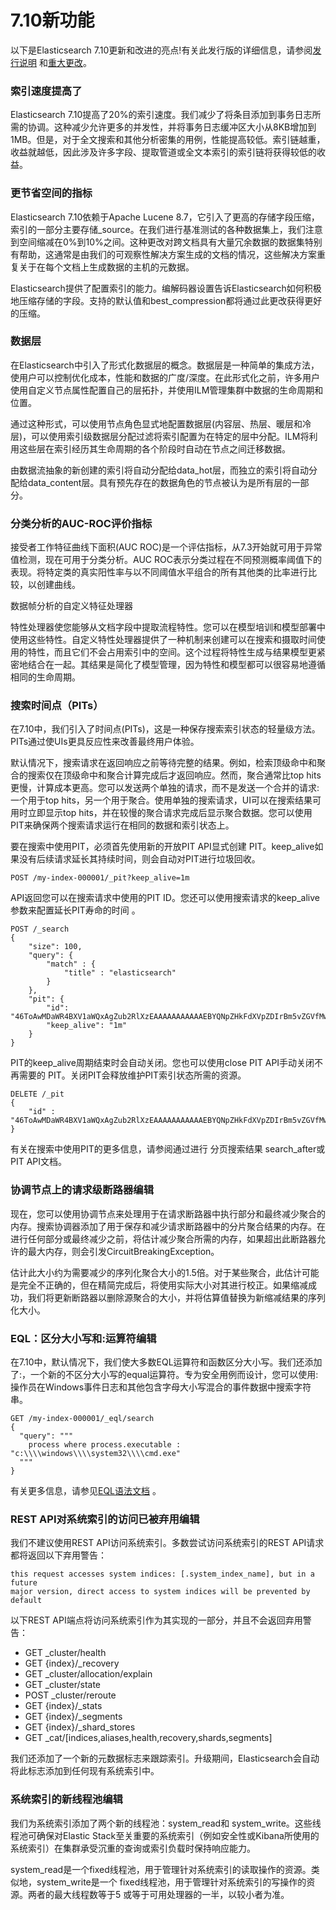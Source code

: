 # 7.10新功能

以下是Elasticsearch 7.10更新和改进的亮点!有关此发行版的详细信息，请参阅[发行说明](https://www.elastic.co/guide/en/elasticsearch/reference/current/release-notes-7.10.2.html) 和[重大更改](https://www.elastic.co/guide/en/elasticsearch/reference/current/migrating-7.10.html#breaking-changes-7.10)。



###  索引速度提高了

Elasticsearch 7.10提高了20%的索引速度。我们减少了将条目添加到事务日志所需的协调。这种减少允许更多的并发性，并将事务日志缓冲区大小从8KB增加到1MB。但是，对于全文搜索和其他分析密集的用例，性能提高较低。索引链越重，收益就越低，因此涉及许多字段、提取管道或全文本索引的索引链将获得较低的收益。



### 更节省空间的指标

Elasticsearch 7.10依赖于Apache Lucene 8.7，它引入了更高的存储字段压缩，索引的一部分主要存储_source。在我们进行基准测试的各种数据集上，我们注意到空间缩减在0%到10%之间。这种更改对跨文档具有大量冗余数据的数据集特别有帮助，这通常是由我们的可观察性解决方案生成的文档的情况，这些解决方案重复关于在每个文档上生成数据的主机的元数据。



Elasticsearch提供了配置索引的能力。编解码器设置告诉Elasticsearch如何积极地压缩存储的字段。支持的默认值和best_compression都将通过此更改获得更好的压缩。



### 数据层

在Elasticsearch中引入了形式化数据层的概念。数据层是一种简单的集成方法，使用户可以控制优化成本，性能和数据的广度/深度。在此形式化之前，许多用户使用自定义节点属性配置自己的层拓扑，并使用ILM管理集群中数据的生命周期和位置。



通过这种形式，可以使用节点角色显式地配置数据层(内容层、热层、暖层和冷层)，可以使用索引级数据层分配过滤将索引配置为在特定的层中分配。ILM将利用这些层在索引经历其生命周期的各个阶段时自动在节点之间迁移数据。



由数据流抽象的新创建的索引将自动分配给data_hot层，而独立的索引将自动分配给data_content层。具有预先存在的数据角色的节点被认为是所有层的一部分。



### 分类分析的AUC-ROC评价指标

接受者工作特征曲线下面积(AUC ROC)是一个评估指标，从7.3开始就可用于异常值检测，现在可用于分类分析。AUC ROC表示分类过程在不同预测概率阈值下的表现。将特定类的真实阳性率与以不同阈值水平组合的所有其他类的比率进行比较，以创建曲线。



数据帧分析的自定义特征处理器

特性处理器使您能够从文档字段中提取流程特性。您可以在模型培训和模型部署中使用这些特性。自定义特性处理器提供了一种机制来创建可以在搜索和摄取时间使用的特性，而且它们不会占用索引中的空间。这个过程将特性生成与结果模型更紧密地结合在一起。其结果是简化了模型管理，因为特性和模型都可以很容易地遵循相同的生命周期。



### 搜索时间点（PITs）
在7.10中，我们引入了时间点(PITs)，这是一种保存搜索索引状态的轻量级方法。PITs通过使UIs更具反应性来改善最终用户体验。



默认情况下，搜索请求在返回响应之前等待完整的结果。例如，检索顶级命中和聚合的搜索仅在顶级命中和聚合计算完成后才返回响应。然而，聚合通常比top hits更慢，计算成本更高。您可以发送两个单独的请求，而不是发送一个合并的请求:一个用于top hits，另一个用于聚合。使用单独的搜索请求，UI可以在搜索结果可用时立即显示top hits，并在较慢的聚合请求完成后显示聚合数据。您可以使用PIT来确保两个搜索请求运行在相同的数据和索引状态上。



要在搜索中使用PIT，必须首先使用新的开放PIT API显式创建 PIT。keep_alive如果没有后续请求延长其持续时间，则会自动对PIT进行垃圾回收。


```
POST /my-index-000001/_pit?keep_alive=1m
```
API返回您可以在搜索请求中使用的PIT ID。您还可以使用搜索请求的keep_alive参数来配置延长PIT寿命的时间 。

```
POST /_search
{
    "size": 100,
    "query": {
        "match" : {
            "title" : "elasticsearch"
        }
    },
    "pit": {
	    "id":  "46ToAwMDaWR4BXV1aWQxAgZub2RlXzEAAAAAAAAAAAEBYQNpZHkFdXVpZDIrBm5vZGVfMwAAAAAAAAAAKgFjA2lkeQV1dWlkMioGbm9kZV8yAAAAAAAAAAAMAWICBXV1aWQyAAAFdXVpZDEAAQltYXRjaF9hbGw_gAAAAA==",
	    "keep_alive": "1m"
    }
}
```
PIT的keep_alive周期结束时会自动关闭。您也可以使用close PIT API手动关闭不再需要的 PIT。关闭PIT会释放维护PIT索引状态所需的资源。
```
DELETE /_pit
{
    "id" : "46ToAwMDaWR4BXV1aWQxAgZub2RlXzEAAAAAAAAAAAEBYQNpZHkFdXVpZDIrBm5vZGVfMwAAAAAAAAAAKgFjA2lkeQV1dWlkMioGbm9kZV8yAAAAAAAAAAAMAWIBBXV1aWQyAAA="
}
```
有关在搜索中使用PIT的更多信息，请参阅通过进行 分页搜索结果 search_after或PIT API文档。

### 协调节点上的请求级断路器编辑
现在，您可以使用协调节点来处理用于在请求断路器中执行部分和最终减少聚合的内存。搜索协调器添加了用于保存和减少请求断路器中的分片聚合结果的内存。在进行任何部分或最终减少之前，将估计减少聚合所需的内存，如果超出此断路器允许的最大内存，则会引发CircuitBreakingException。

估计此大小约为需要减少的序列化聚合大小的1.5倍。对于某些聚合，此估计可能是完全不正确的，但在精简完成后，将使用实际大小对其进行校正。如果缩减成功，我们将更新断路器以删除源聚合的大小，并将估算值替换为新缩减结果的序列化大小。

### EQL：区分大小写和:运算符编辑
在7.10中，默认情况下，我们使大多数EQL运算符和函数区分大小写。我们还添加了:，一个新的不区分大小写的equal运算符。专为安全用例而设计，您可以使用:操作员在Windows事件日志和其他包含字母大小写混合的事件数据中搜索字符串。

```
GET /my-index-000001/_eql/search
{
  "query": """
    process where process.executable : "c:\\\\windows\\\\system32\\\\cmd.exe"
  """
}
``` 
有关更多信息，请参见[EQL语法文档](https://www.elastic.co/guide/en/elasticsearch/reference/7.10/eql-syntax.html) 。

### REST API对系统索引的访问已被弃用编辑
我们不建议使用REST API访问系统索引。多数尝试访问系统索引的REST API请求都将返回以下弃用警告：
```
this request accesses system indices: [.system_index_name], but in a future
major version, direct access to system indices will be prevented by default
```

以下REST API端点将访问系统索引作为其实现的一部分，并且不会返回弃用警告：

- GET _cluster/health
- GET {index}/_recovery
- GET _cluster/allocation/explain
- GET _cluster/state
- POST _cluster/reroute
- GET {index}/_stats
- GET {index}/_segments
- GET {index}/_shard_stores
- GET _cat/\[indices,aliases,health,recovery,shards,segments\]

我们还添加了一个新的元数据标志来跟踪索引。升级期间，Elasticsearch会自动将此标志添加到任何现有系统索引中。

### 系统索引的新线程池编辑
我们为系统索引添加了两个新的线程池：system_read和 system_write。这些线程池可确保对Elastic Stack至关重要的系统索引（例如安全性或Kibana所使用的系统索引）在集群承受沉重的查询或索引负载时保持响应能力。

system_read是一个fixed线程池，用于管理针对系统索引的读取操作的资源。类似地，system_write是一个 fixed线程池，用于管理针对系统索引的写操作的资源。两者的最大线程数等于5 或等于可用处理器的一半，以较小者为准。

